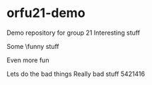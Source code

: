 # orfu21-demo
Demo repository for group 21
Interesting stuff

Some
\funny stuff

Even more fun

Lets do the bad things
Really bad stuff 5421416